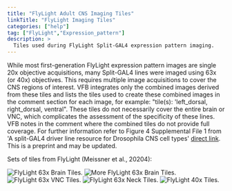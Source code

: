 ```yaml
---
title: "FlyLight Adult CNS Imaging Tiles"
linkTitle: "FlyLight Imaging Tiles"
categories: ["help"]
tag: ["FlyLight","Expression_pattern"]
description: >
  Tiles used during FlyLight Split-GAL4 expression pattern imaging.
---
```


While most first-generation FlyLight expression pattern images are single 20x objective acquisitions, many Split-GAL4 lines were imaged using 63x (or 40x) objectives. This requires multiple image acquisitions to cover the CNS regions of interest. VFB integrates only the combined images derived from these tiles and lists the tiles used to create these combined images in the comment section for each image, for example: "tile(s): 'left_dorsal, right_dorsal, ventral". These tiles do not necessarily cover the entire brain or VNC, which complicates the assessment of the specificity of these lines. VFB notes in the comment where the combined tiles do not provide full coverage. For further information refer to Figure 4 Supplemental File 1 from 'A split-GAL4 driver line resource for Drosophila CNS cell types' [direct link](https://www.biorxiv.org/content/biorxiv/early/2024/04/01/2024.01.09.574419/DC6/embed/media-6.pdf?download=true). This is a preprint and may be updated.

Sets of tiles from FlyLight (Meissner et al., 20204):

<img src="/images/FlyLight_Tiles/FlyLight_Tiles_1.png" max-width="50%" alt="FlyLight 63x Brain Tiles.">

<img src="/images/FlyLight_Tiles/FlyLight_Tiles_2.png" max-width="50%" alt="More FlyLight 63x Brain Tiles.">

<img src="/images/FlyLight_Tiles/FlyLight_Tiles_3.png" max-width="50%" alt="FlyLight 63x VNC Tiles.">

<img src="/images/FlyLight_Tiles/FlyLight_Tiles_4.png" max-width="50%" alt="FlyLight 63x Neck Tiles.">

<img src="/images/FlyLight_Tiles/FlyLight_Tiles_5.png" max-width="50%" alt="FlyLight 40x Tiles.">